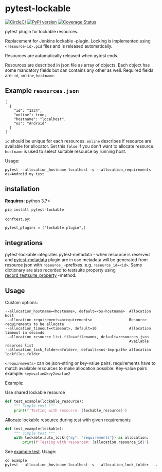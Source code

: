 # pytest-lockable

[![CircleCI](https://circleci.com/gh/jupe/pytest-lockable/tree/master.svg?style=svg)](https://circleci.com/gh/jupe/pytest-lockable/tree/master)
[![PyPI version](https://badge.fury.io/py/pytest-lockable.svg)](https://pypi.org/project/pytest-lockable/)
[![Coverage Status](https://coveralls.io/repos/github/jupe/pytest-lockable/badge.svg)](https://coveralls.io/github/jupe/pytest-lockable)

pytest plugin for lockable resources.

Replacement for Jenkins lockable -plugin.
Locking is implemented using `<resource-id>.pid` files and is released automatically.

Resources are automatically released when pytest ends.

Resources are described in json file as array of objects. Each object has some mandatory fields but can contains any other as well. Required fields are: `id`, `online`, `hostname`.

## Example `resources.json`

```
[
  {
    "id": "1234",
    "online": true,
    "hostname": "localhost",
    "os": "Android"
  }
]
```

`id` should be unique for each resources. `online` describes if resource are available for allocator. Set this `false`  if you don't want to allocate resource. `hostname` is used to select suitable resource by running host. 

Usage:
```
pytest --allocation_hostname localhost -s --allocation_requirements os=Android my_test
```


## installation

**Requires:** python 3.7<

```python
pip install pytest-lockable
```

`conftest.py`:

```
pytest_plugins = ("lockable.plugin",)
```

## integrations

pytest-lockable integrates pytest-metadata - when resource is 
reserved and [pytest-metadata](https://github.com/pytest-dev/pytest-metadata) plugin are in use metadata will 
be generated from resource json with  `resource_` -prefixes.
e.g. `resource_id=<id>`. 
Same dictionary are also recorded to testsuite property using
[record_testsuite_property](https://docs.pytest.org/en/stable/reference.html#record-testsuite-property) -method.

## Usage

Custom options:

```
--allocation_hostname=<hostname>, default=<os-hostname>  Allocation host
--allocation_requirements=<requirements>                 Resource requirements to be allocate
--allocation_timeout=<timeout>, default=10               Allocation timeout in seconds
--allocation_resource_list_file=<filename>, default=resources.json 
                                                         Available resorces list
--allocation_lock_folder=<folder>, default=<os-tmp-path> allocation lockfiles folder
```

*`<requirements>`* can be json-string or key-value pairs. requirements have to match available resources to make allocation possible. Key-value pairs example: `key=value&key2=value2` 

Example:

Use shared lockable resource
``` python
def test_example(lockable_resource):
    """ Simple test """
    print(f'Testing with resource: {lockable_resource}')
```

Allocate lockable resource during test with given requirements
``` python
def test_example(lockable):
    """ Simple test """
    with lockable.auto_lock({"my": "requirements"}) as allocation:
        print(f'Testing with resource#: {allocation.resource_id}')
```

See [example test](example/test_example.py). Usage:
```
cd example
pytest --allocation_hostname localhost -s --allocation_lock_folder . .
```
